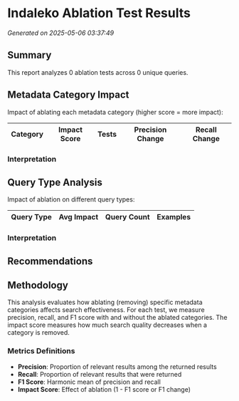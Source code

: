 # Indaleko Ablation Test Results

*Generated on 2025-05-06 03:37:49*

## Summary

This report analyzes 0 ablation tests across 0 unique queries.

## Metadata Category Impact

Impact of ablating each metadata category (higher score = more impact):

| Category | Impact Score | Tests | Precision Change | Recall Change |
|----------|-------------|-------|------------------|---------------|

### Interpretation

## Query Type Analysis

Impact of ablation on different query types:

| Query Type | Avg Impact | Query Count | Examples |
|------------|------------|-------------|----------|

### Interpretation

## Recommendations

## Methodology

This analysis evaluates how ablating (removing) specific metadata categories affects search effectiveness.
For each test, we measure precision, recall, and F1 score with and without the ablated categories.
The impact score measures how much search quality decreases when a category is removed.

### Metrics Definitions

- **Precision**: Proportion of relevant results among the returned results
- **Recall**: Proportion of relevant results that were returned
- **F1 Score**: Harmonic mean of precision and recall
- **Impact Score**: Effect of ablation (1 - F1 score or F1 change)